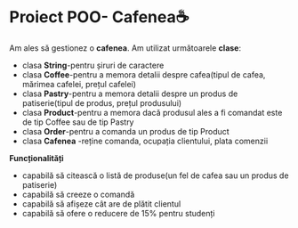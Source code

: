 # Proiect POO- Cafenea☕
Am ales să gestionez o **cafenea**. Am utilizat următoarele **clase**: 
- clasa **String**-pentru șiruri de caractere
- clasa **Coffee**-pentru a memora detalii despre cafea(tipul de cafea, mărimea cafelei, prețul cafelei)
- clasa **Pastry**-pentru a memora detalii despre un produs de patiserie(tipul de produs, prețul produsului)
- clasa **Product**-pentru a memora dacă produsul ales a fi comandat este de tip Coffee sau de tip Pastry
- clasa **Order**-pentru a comanda un produs de tip Product
- clasa **Cafenea** -reține comanda, ocupația clientului, plata comenzii

**Funcționalități** 
- capabilă să citească o listă de produse(un fel de cafea sau un produs de patiserie)
- capabilă să creeze o comandă
- capabilă să afișeze cât are de plătit clientul
- capabilă să ofere o reducere de 15% pentru studenți
